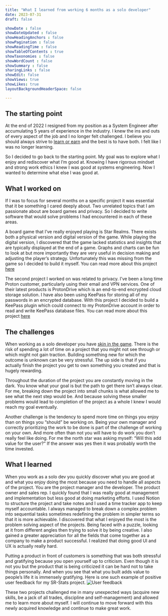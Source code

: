 ```yaml
---
title: "What I learned from working 6 months as a solo developer"
date: 2023-07-31
draft: false

showDate : false
showDateUpdated : false
showHeadingAnchors : false
showPagination : false
showReadingTime : false
showTableOfContents : true
showTaxonomies : false 
showWordCount : false
showSummary : false
sharingLinks : false
showEdit: false
showViews: true
showLikes: true
layoutBackgroundHeaderSpace: false

---
```


## The starting point

At the end of 2022 I resigned from my position as a System Engineer after accumulating 5 years of experience 
in the industry. I knew the ins and outs of every aspect of the job and I no longer felt challenged. 
I believe you should always strive to [learn or earn](https://www.youtube.com/watch?v=eLelgy5zRv4) 
and the best is to have both. I felt like I was no longer learning.

So I decided to go back to the starting point. My goal was to explore what I enjoy and rediscover 
what I’m good at. Knowing I have rigorous mindset and strong work ethics I knew I was good at systems 
engineering. Now I wanted to determine what else I was good at.

## What I worked on

If I was to focus for several months on a specific project it was essential that it be something 
I cared deeply about. Two unrelated topics that I am passionate about are board games and privacy. 
So I decided to write software that would solve problems I had encountered in each of these areas.

A board game that I’ve really enjoyed playing is Star Realms. There exists both a physical version 
and digital version of the game. While playing the digital version, I discovered that the game lacked 
statistics and insights that are typically displayed at the end of a game. Graphs and charts can be 
fun to look at but more importantly they are very useful in decision making and adjusting the player’s 
strategy. Unfortunately this was missing from the game so I decided to build it myself. 
You can read more about this project [here](../../projects/sr-stats)

The second project I worked on  was related to privacy. I’ve been a long time Proton customer, particularly 
using their email and VPN services. One of their latest products is ProtonDrive which is  an end-to-end 
encrypted cloud storage solution. I have also been using KeePass for storing all of my passwords in an 
encrypted database. With this project I decided to build a KeePass plugin which could connect to my ProtonDrive 
account in order to read and write KeePass database files. 
You can read more about this project [here](../../projects/protondrivesync)

## The challenges

When working as a solo developer you have [skin in the game](https://www.youtube.com/watch?v=4n6LrehCPOQ). 
There is the risk of spending a lot of time on a project that you might not see through or which might not 
gain traction. Building something new for which the outcome is unknown can be very stressful. The up side 
is that if you actually finish the project you get to own something you created and that is hugely rewarding.

Throughout the duration of the project you are constantly moving in the dark. You know what your goal is but 
the path to get there isn’t always clear. For me, breaking down the project into small chunks is what allowed
me to see what the next step would be. And because solving these smaller problems would lead to completion of 
the project as a whole I knew I would reach my goal eventually. 

Another challenge is the tendency to spend more time on things you enjoy than on things you “should” be working on.
Being your own manager and correctly prioritizing the work to be done is part of the challenge of working on your own. 
And more often than not you will have to do work you don’t really feel like doing. For me the north star was asking 
myself: “Will this add value for the user?” If the answer was yes then it was probably worth the time invested.

## What I learned

When you work as a solo dev you quickly discover what you are good at and what you enjoy doing the most because 
you need to handle all aspects of the project. You are the project manager and the developer. The product owner 
and sales rep. I quickly found that I was really good at management and implementation but less good at doing 
marketing efforts. I used Notion to structure the project and take notes and I used a time tracker app to keep 
myself accountable. I always managed to break down a complex problem into sequential tasks sometimes redefining 
the problem in simpler terms so that it is more achievable. I discovered that what I enjoyed the most is 
the problem solving aspect of the projects. Being faced with a puzzle, looking at it from different angles then 
trying to solve it by being creative. I also gained a greater appreciation for all the fields that come together as
a company to make a product successful. I realized that doing good UI and UX is actually really hard.

Putting a product in front of customers is something that was both stressful and gratifying because you open 
yourself up to criticism. Even though it is not you but the product that is being criticized it can be hard 
not to take things personally. And when you see that what you built adds value to people’s life it is immensely 
gratifying. Here is one such example of positive user feedback for my SR-Stats project.
![User feedback](/img/SRStatsUserFeedback.PNG)

These two projects challenged me in many unexpected ways (acquire new skills, be a jack of all trades, discipline 
and self-management) and allowed me to learn more about myself. I will continue to move forward with this newly 
acquired knowledge and continue to make great work.